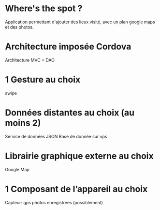 # Where's the spot ?
Application permettant d'ajouter des lieux visité, avec un plan google maps et des photos.
# Architecture imposée Cordova
Architecture MVC + DAO 
# 1 Gesture au choix 
swipe
# Données distantes au choix (au moins 2)
Service de données JSON
Base de donnée sur vps
# Librairie graphique externe au choix 
Google Map
# 1 Composant de l’appareil au choix
Capteur: gps
photos enregistrées (possiblement)
